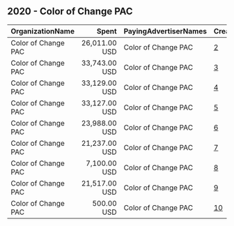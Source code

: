 ## 2020 - Color of Change PAC 
|OrganizationName|Spent|PayingAdvertiserNames|CreativeUrls|Impressions|Genders|AgeBrackets|CountryCodes|BillingAddresses|CandidateBallotInformation|
|:---|---:|:---|:---|---:|:---|:---|:---|:---|:---|
|Color of Change PAC|26,011.00 USD|Color of Change PAC|[2](https://www.snap.com/political-ads/asset/b296a70f4f84df98a04abde32365150bb2cd3f0d30e2c07e033a75d67df340f7?mediaType=jpg)|10,066,794||18-40|united states|"1714 Franklin St,Oakland,94612,US"||
|Color of Change PAC|33,743.00 USD|Color of Change PAC|[3](https://www.snap.com/political-ads/asset/3a145757546396ee365583cac9a62fa84dd15cd4a97fd1b06c89d411daca6691?mediaType=mp4)|9,883,322||18-40|united states|"1714 Franklin St,Oakland,94612,US"||
|Color of Change PAC|33,129.00 USD|Color of Change PAC|[4](https://www.snap.com/political-ads/asset/2228199763d33be7394d470087b703014546b08ccf0ea7b95c6db07ed5fbf82d?mediaType=mp4)|9,732,160||18-40|united states|"1714 Franklin St,Oakland,94612,US"||
|Color of Change PAC|33,127.00 USD|Color of Change PAC|[5](https://www.snap.com/political-ads/asset/1c3cc800f005e18a173514dbba171837079522f79a96885b8e909ba6098432a4?mediaType=mp4)|9,701,593||18-40|united states|"1714 Franklin St,Oakland,94612,US"||
|Color of Change PAC|23,988.00 USD|Color of Change PAC|[6](https://www.snap.com/political-ads/asset/1b32dbdbab823b9286ce84afa7534be40930e298b77b527df6d628b5501b5aca?mediaType=jpg)|9,276,273||18-40|united states|"1714 Franklin St,Oakland,94612,US"||
|Color of Change PAC|21,237.00 USD|Color of Change PAC|[7](https://www.snap.com/political-ads/asset/ec24595c7802f26e9bf055178aaf414a6be5473273d28ef4dc072b1047b34dbc?mediaType=png)|5,329,934||18-40|united states|"1714 Franklin St,Oakland,94612,US"||
|Color of Change PAC|7,100.00 USD|Color of Change PAC|[8](https://www.snap.com/political-ads/asset/68cd14179023952ce3978c505ab6e7fddfc0bc2089b8fdfbdce7816011c1ada3?mediaType=mp4)|3,422,143||18+|united states|"1714 Franklin St,Oakland,94612,US"||
|Color of Change PAC|21,517.00 USD|Color of Change PAC|[9](https://www.snap.com/political-ads/asset/41c4fff5cfb7fa3162d58ebcf68ff865120e350963749e123fcf94991f71ea95?mediaType=png)|3,087,042||18-40|united states|"1714 Franklin St,Oakland,94612,US"||
|Color of Change PAC|500.00 USD|Color of Change PAC|[10](https://www.snap.com/political-ads/asset/68cd14179023952ce3978c505ab6e7fddfc0bc2089b8fdfbdce7816011c1ada3?mediaType=mp4)|326,149|||united states|"1714 Franklin St,Oakland,94612,US"||
